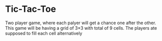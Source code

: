 # Tic-Tac-Toe
Two player game, where each palyer will get a chance one after the other. This game will be having a grid of 3×3 with total of 9 cells. The players ate supposed to fill each cell alternatively
